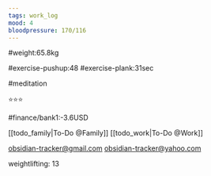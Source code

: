 ```yaml
---
tags: work_log
mood: 4
bloodpressure: 170/116
---
```


#weight:65.8kg

#exercise-pushup:48
#exercise-plank:31sec

#meditation

⭐⭐⭐

#finance/bank1:-3.6USD

[[todo_family|To-Do @Family]]
[[todo_work|To-Do @Work]]

obsidian-tracker@gmail.com
obsidian-tracker@yahoo.com

weightlifting: 13

